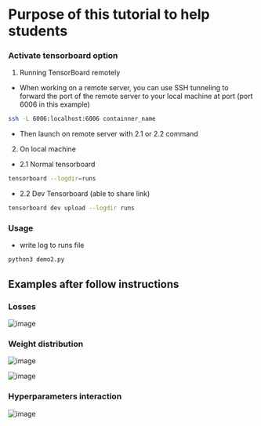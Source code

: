 # Purpose of this tutorial to help students 


### Activate tensorboard option 

1. Running TensorBoard remotely

- When working on a remote server, you can use SSH tunneling to forward the port of the remote server to your local machine at port (port 6006 in this example)

```bash
ssh -L 6006:localhost:6006 containner_name
```
-  Then launch on remote server with 2.1 or 2.2 command
2. On local machine 

- 2.1 Normal tensorboard 
```bash
tensorboard --logdir=runs
```
- 2.2 Dev Tensorboard (able to share link)

```bash
tensorboard dev upload --logdir runs
```
### Usage
- write log to runs file 
```bash
python3 demo2.py
```

## Examples after follow instructions

### Losses 


![image](https://user-images.githubusercontent.com/31414731/141222725-8a8b037f-2d25-4829-b4f7-e8b6c4d8e67b.png)


### Weight distribution


![image](https://user-images.githubusercontent.com/31414731/141222818-20d12839-b427-43f1-8c89-aa541229e341.png)

![image](https://user-images.githubusercontent.com/31414731/141222844-e5cb903c-74d0-49cf-81c9-f539eee4b3e2.png)


### Hyperparameters interaction 



![image](https://user-images.githubusercontent.com/31414731/141223000-5f8986b4-d898-46a1-a8f9-db38cb4ae1f2.png)

